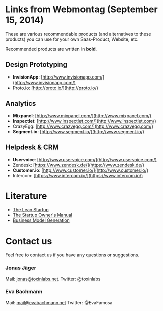 # Links from Webmontag (September 15, 2014)

These are various recommendable products (and alternatives to these products) you can use for your own Saas-Product, Website, etc.

Recommended products are written in **bold**.

## Design Prototyping

* **InvisionApp**: [http://www.invisionapp.com/](http://www.invisionapp.com/)
* Proto.io: [http://proto.io/](http://proto.io/)

## Analytics

* **Mixpanel**: [http://www.mixpanel.com/](http://www.mixpanel.com/)
* **Inspectlet**: [http://www.inspectlet.com/](http://www.inspectlet.com/)
* CrazyEgg: [http://www.crazyegg.com/](http://www.crazyegg.com/)
* **Segment.io**: [http://www.segment.io/](http://www.segment.io/)

## Helpdesk & CRM

* **Uservoice**: [http://www.uservoice.com/](http://www.uservoice.com/)
* Zendesk: [https://www.zendesk.de/](https://www.zendesk.de/)
* **Customer.io**: [http://www.customer.io/](http://www.customer.io/)
* Intercom: [https://www.intercom.io/](https://www.intercom.io/)

# Literature

* [The Lean Startup](http://www.amazon.de/Lean-Startup-Entrepreneurs-Continuous-Innovation-ebook/dp/B004J4XGN6/ref=sr_1_1?ie=UTF8&qid=1410781531&sr=8-1&keywords=lean+startup) 
* [The Startup Owner's Manual](http://www.amazon.de/Startup-Owners-Manual-Step---Step-ebook/dp/B009UMTMKS/ref=sr_1_1?ie=UTF8&qid=undefined&sr=8-1&keywords=business+owners+manual)
* [Business Model Generation](http://www.amazon.de/Business-Model-Generation-Spielver%C3%A4nderer-Herausforderer/dp/359339474X/ref=sr_1_1?ie=UTF8&qid=1410781602&sr=8-1&keywords=business+model+canvas)


# Contact us

Feel free to contact us if you have any questions or suggestions.

### Jonas Jäger

Mail: [jonas@toxinlabs.net](mailto:jonas@toxinlabs.net).
Twitter: @toxinlabs

### Eva Bachmann

Mail: mail@evabachmann.net
Twitter: @EvaFamosa

